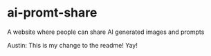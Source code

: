 # ai-promt-share
A website where people can share AI generated images and prompts


Austin: This is my change to the readme! Yay!